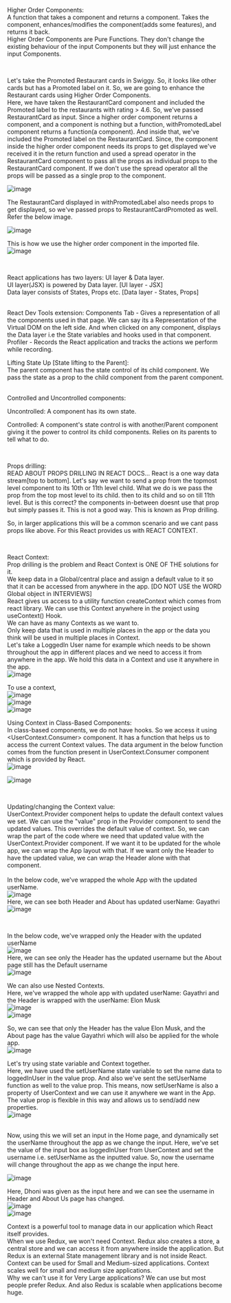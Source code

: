 Higher Order Components:  
A function that takes a component and returns a component.  Takes the component, enhances/modifies the component(adds some features), and returns it back.  
Higher Order Components are Pure Functions. They don't change the existing behaviour of the input Components but they will just enhance the input Components.  

<br>

Let's take the Promoted Restaurant cards in Swiggy. So, it looks like other cards but has a Promoted label on it. So, we are going to enhance the Restaurant cards using Higher Order Components.  
Here, we have taken the RestaurantCard component and included the Promoted label to the restaurants with rating > 4.6. So, we've passed RestaurantCard as input. Since a higher order component returns a component, and a component is nothing but a function, withPromotedLabel component returns a function(a component). And inside that, we've included the Promoted label on the RestaurantCard. Since, the component inside the higher order component needs its props to get displayed we've received it in the return function and used a spread operator in the RestaurantCard component to pass all the props as individual props to the RestaurantCard component. If we don't use the spread operator all the props will be passed as a single prop to the component.  

![image](https://github.com/Gayathri229/NamasteReact/assets/60467364/f27b6313-10f6-47ac-ac56-b70b28733121)


The RestaurantCard displayed in withPromotedLabel also needs props to get displayed, so we've passed props to RestaurantCardPromoted as well. Refer the below image.

![image](https://github.com/Gayathri229/NamasteReact/assets/60467364/b765e9ff-2225-48a6-ab4b-4460d251a24d)

This is how we use the higher order component in the imported file.  
![image](https://github.com/Gayathri229/NamasteReact/assets/60467364/28104209-3a6f-4dff-8acd-8fb1acf6d308)

<br/>

React applications has two layers: UI layer & Data layer.  
UI layer(JSX) is powered by Data layer. [UI layer - JSX]  
Data layer consists of States, Props etc. [Data layer - States, Props]  

<br/>
React Dev Tools extension:  
Components Tab - Gives a representation of all the components used in that page. We can say its a Representation of the Virtual DOM on the left side. And when clicked on any component, displays the Data layer i.e the State variables and hooks used in that component.  
Profiler - Records the React application and tracks the actions we perform while recording.  

<br/>

Lifting State Up [State lifting to the Parent]:  
The parent component has the state control of its child component. We pass the state as a prop to the child component from the parent component.  

<br/>
Controlled and Uncontrolled components:  

Uncontrolled: A component has its own state.  

Controlled: A component's state control is with another/Parent component giving it the power to control its child components. Relies on its parents to tell what to do.  


<br/>

Props drilling:  
READ ABOUT PROPS DRILLING IN REACT DOCS...
React is a one way data stream[top to bottom]. Let's say we want to send a prop from the topmost level component to its 10th or 11th level child. What we do is we pass the prop from the top most level to its child. then to its child and so on till 11th level. But is this correct? the components in-between doesnt use that prop but simply passes it. This is not a good way. This is known as Prop drilling.  

So, in larger applications this will be a common scenario and we cant pass props like above. For this React provides us with REACT CONTEXT.  

<br/>

React Context:  
Prop drilling is the problem and React Context is ONE OF THE solutions for it.  
We keep data in a Global/central place and assign a default value to it so that it can be accessed from anywhere in the app. [DO NOT USE the WORD Global object in INTERVIEWS]  
React gives us access to a utility function createContext which comes from react library. We can use this Context anywhere in the project using useContext() Hook.  
We can have as many Contexts as we want to.  
Only keep data that is used in multiple places in the app or the data you think will be used in multiple places in Context.   
Let's take a LoggedIn User name for example which needs to be shown throughout the app in different places and we need to access it from anywhere in the app. We hold this data in a Context and use it anywhere in the app.  
![image](https://github.com/Gayathri229/NamasteReact/assets/60467364/ceaec97a-7d85-4f5a-a919-b0b0e1076783)  

To use a context,  
![image](https://github.com/Gayathri229/NamasteReact/assets/60467364/5e4c5a81-92cb-4f97-868c-9ff5698d2fdb)  
![image](https://github.com/Gayathri229/NamasteReact/assets/60467364/643343fe-e9a3-44b0-a743-b5995d9043b8)  
![image](https://github.com/Gayathri229/NamasteReact/assets/60467364/c8b93714-2aca-4790-9b49-be52db354027)  


Using Context in Class-Based Components:  
In class-based components, we do not have hooks. So we access it using <UserContext.Consumer> component. It has a function that helps us to access the current Context values. The data argument in the below function comes from the function present in UserContext.Consumer component which is provided by React.  
![image](https://github.com/Gayathri229/NamasteReact/assets/60467364/868e9e50-d66d-49c0-9ac6-98a202bcd038)  

![image](https://github.com/Gayathri229/NamasteReact/assets/60467364/f938f5b8-3e47-40ec-8347-838447cabfc6)  

<br/>

Updating/changing the Context value:  
UserContext.Provider component helps to update the default context values we set. We can use the "value" prop in the Provider component to send the updated values. This overrides the default value of context. 
So, we can wrap the part of the code where we need that updated value with the UserContext.Provider component.  If we want it to be updated for the whole app, we can wrap the App layout with that. If we want only the Header to have the updated value, we can wrap the Header alone with that component.  
<br/>
In the below code, we've wrapped the whole App with the updated userName.  
![image](https://github.com/Gayathri229/NamasteReact/assets/60467364/df341d2d-47a2-4306-ba7a-25d35f1cc7e3)  
Here, we can see both Header and About has updated userName: Gayathri
![image](https://github.com/Gayathri229/NamasteReact/assets/60467364/d89f092b-1714-4483-9807-bbd1e7d9a7fb)  

<br/>

In the below code, we've wrapped only the Header with the updated userName  
![image](https://github.com/Gayathri229/NamasteReact/assets/60467364/0a65b541-e0bd-45ae-a9ef-a18d3c9fde3e)  
Here, we can see only the Header has the updated username but the About page still has the Default username  
![image](https://github.com/Gayathri229/NamasteReact/assets/60467364/73c9758f-ed91-458a-aa8c-ee743646045c)

We can also use Nested Contexts.  
Here, we've wrapped the whole app with updated userName: Gayathri and the Header is wrapped with the userName: Elon Musk  
![image](https://github.com/Gayathri229/NamasteReact/assets/60467364/f7ea3bbd-c9db-4e33-80ec-3ee6f46e5664)  
![image](https://github.com/Gayathri229/NamasteReact/assets/60467364/33405310-56ab-49c8-82a2-c44c0dda7a4a)  

So, we can see that only the Header has the value Elon Musk, and the About page has the value Gayathri which will also be applied for the whole app.  
![image](https://github.com/Gayathri229/NamasteReact/assets/60467364/803b96bb-1548-4904-9ce1-3589d3ccbde7)  


Let's try using state variable and Context together.  
Here, we have used the setUserName state variable to set the name data to loggedInUser in the value prop. And also we've sent the setUserName function as well to the value prop. This means, now setUserName is also a property of UserContext and we can use it anywhere we want in the App. The value prop is flexible in this way and allows us to send/add new properties.  
![image](https://github.com/Gayathri229/NamasteReact/assets/60467364/1a10cbef-e0f1-4d64-80af-dce3520f3979)  

<br/>
Now, using this we will set an input in the Home page, and dynamically set the userName throughout the app as we change the input. Here, we've set the value of the input box as loggedInUser from UserContext and set the username i.e. setUserName as the inputted value. So, now the username will change throughout the app as we change the input here.  

![image](https://github.com/Gayathri229/NamasteReact/assets/60467364/2c74daa0-cb10-478f-9829-5961789ab1b6)

Here, Dhoni was given as the input here and we can see the username in Header and About Us page has changed.  
![image](https://github.com/Gayathri229/NamasteReact/assets/60467364/ed23bb35-bb96-47f2-aa04-93329add8ea3)  
![image](https://github.com/Gayathri229/NamasteReact/assets/60467364/fd60bf0d-a728-4838-be41-ccef4bc43516)

Context is a powerful tool to manage data in our application which React itself provides.  
When we use Redux, we won't need Context. Redux also creates a store, a central store and we can access it from anywhere inside the application. But Redux is an external State management library and is not inside React.  
Context can be used for Small and Medium-sized applications. Context scales well for small and medium size applications.  
Why we can't use it for Very Large applications? We can use but most people prefer Redux. And also Redux is scalable when applications become huge.  
